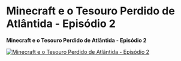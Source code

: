 # Minecraft e o Tesouro Perdido de Atlântida - Episódio 2

**Minecraft e o Tesouro Perdido de Atlântida - Episódio 2**

[![Minecraft e o Tesouro Perdido de Atlântida - Episódio 2](https://img.youtube.com/vi/gftDXa2ck3g/0.jpg)](https://www.youtube.com/watch?v=gftDXa2ck3g)
